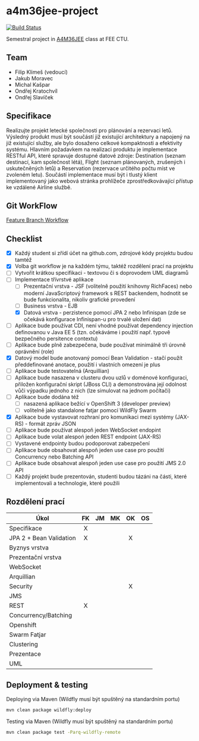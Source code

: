 # a4m36jee-project
[![Build Status](https://travis-ci.org/klimesf/a4m36jee-project.svg?branch=master)](https://travis-ci.org/klimesf/a4m36jee-project)

Semestral project in [A4M36JEE](https://developer.jboss.org/wiki/AdvancedJavaEELabFELCVUTPodzim2016) class at FEE CTU.

## Team

- Filip Klimeš (vedoucí)
- Jakub Moravec
- Michal Kašpar
- Ondřej Kratochvíl
- Ondřej Slavíček

## Specifikace

Realizujte projekt letecké společnosti pro plánování a rezervaci letů.
Výsledný produkt musí být součástí již existující architektury a napojený na již existující služby,
ale bylo dosaženo celkové kompaktnosti a efektivity systému. Hlavním požadavkem na
realizaci produktu je implementace RESTful API, které spravuje dostupné datové zdroje:
Destination (seznam destinací, kam společnost létá), Flight (seznam plánovaných, zrušených i uskutečněných letů)
a Reservation (rezervace určitého počtu míst ve zvoleném letu). 
Součástí implementace musí být i tlustý klient implementovaný jako
webová stránka prohlížeče zprostředkovávající přístup ke vzdálené Airline službě.

## Git WorkFlow

[Feature Branch Workflow](https://www.atlassian.com/git/tutorials/comparing-workflows/feature-branch-workflow)

## Checklist

- [X] Každý student si zřídí účet na github.com, zdrojové kódy projektu budou tamtéž
- [X] Volba git workflow je na každém týmu, taktéž rozdělení prací na projektu
- [ ] Vytvořit krátkou specifikaci - textovou či s doprovodem UML diagramů
- [ ] Implementace třívrstvé aplikace
  - [ ] Prezentační vrstva - JSF (volitelně použití knihovny RichFaces) nebo moderní JavaScriptový framework s REST backendem, hodnotit se bude funkcionalita, nikoliv grafické provedení
  - [ ] Business vrstva - EJB
  - [X] Datová vrstva - perzistence pomocí JPA 2 nebo Infinispan (zde se očekává konfigurace Infinispan-u pro trvalé uložení dat)
- [ ] Aplikace bude používat CDI, není vhodné používat dependency injection definovanou v Java EE 5 (tzn. očekáváme i použití např. typově bezpečného persitence contextu)
- [ ] Aplikace bude plně zabezpečena, bude používat minimálně tři úrovně oprávnění (role)
- [X] Datový model bude anotovaný pomocí Bean Validation - stačí použít předdefinované anotace, použití i vlastních omezení je plus
- [ ] Aplikace bude testovatelná (Arquillian)
- [ ] Aplikace bude nasazena v clusteru dvou uzlů v doménové konfiguraci, přiložen konfigurační skript (JBoss CLI) a demonstrována její odolnost vůči výpadku jednoho z nich (lze simulovat na jednom počítači)
- [ ] Aplikace bude dodána též
  - [ ] nasazená aplikace bežící v OpenShift 3 (developer preview)
  - [ ] volitelně jako standalone fatjar pomocí WildFly Swarm
- [X] Aplikace bude vystavovat rozhraní pro komunikaci mezi systémy (JAX-RS) - formát zpráv JSON
- [ ] Aplikace bude používat alespoň jeden WebSocket endopint
- [ ] Aplikace bude volat alespoń jeden REST endpoint (JAX-RS)
- [ ] Vystavené endpointy budou podoporovat zabezpečení
- [ ] Aplikace bude obsahovat alespoň jeden use case pro použití Concurrency nebo Batching API
- [ ] Aplikace bude obsahovat alespoň jeden use case pro použití JMS 2.0 API
- [ ] Každý projekt bude prezentován, studenti budou tázáni na části, které implementovali a technologie, které použili

## Rozdělení prací

| Úkol                      | FK    | JM    | MK    | OK    | OS    |
| ----                      | :---: | :---: | :---: | :---: | :---: |
| Specifikace               | X     |       |       |       |       |
| JPA 2 + Bean Validation   | X     |       |       | X     |       |
| Byznys vrstva             |       |       |       |       |       |
| Prezentační vrstva        |       |       |       |       |       |
| WebSocket                 |       |       |       |       |       |
| Arquillian                |       |       |       |       |       |
| Security                  |       |       |       |X      |       |
| JMS                       |       |       |       |       |       |
| REST                      | X     |       |       |       |       |
| Concurrency/Batching      |       |       |       |       |       |
| Openshift                 |       |       |       |       |       |
| Swarm Fatjar              |       |       |       |       |       |
| Clustering                |       |       |       |       |       |
| Prezentace                |       |       |       |       |       |
| UML                       |       |       |       |       |       |

## Deployment & testing

Deploying via Maven (Wildfly musí být spuštěný na standardním portu)

```bash
mvn clean package wildfly:deploy
```

Testing via Maven (Wildfly musí být spuštěný na standardním portu)

```bash
mvn clean package test -Parq-wildfly-remote
```
